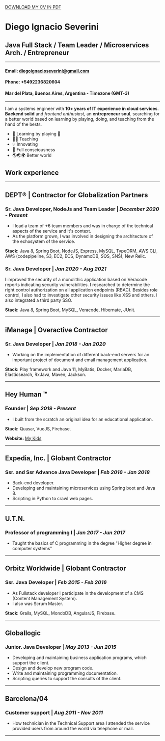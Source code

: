 [DOWNLOAD MY CV IN PDF](https://github.com//Hey-Human/DiegoSeverini-CV/raw/gh-pages/DIEGO-SEVERINI-CV.pdf)

# **Diego Ignacio Severini**

## **Java Full Stack / Team Leader / Microservices Arch. / Entrepreneur**
---

#### **Email: diegoignacioseverini@gmail.com**
#### **Phone: +5492236820604**
#### Mar del Plata, Buenos Aires, Argentina - Timezone (GMT-3)
---
I am a systems engineer with **10+ years of IT experience in cloud services**. 
**Backend solid** and *frontend enthusiast*, an **entrepreneur soul**, searching for a better world based on learning by playing, doing, and teaching from the hand of the bests.

* 📗 Learning by playing 🥳
* 👨‍🏫 Teaching
* 💡 Innovating 
* 🧘 Full consciousness 
* 🌎🌏🌍 Better world

## **Work experience**
---
## DEPT® | Contractor for Globalization Partners
### Sr. Java Developer, NodeJs and Team Leader | _December 2020 - Present_
* I lead a team of +6 team members and was in charge of the technical aspects of the service and it's context.
* As the platform grown, I was involved in designing the architecture of the echosystem of the service.

**Stack:** Java 8, Spring Boot, NodeJS, Express, MySQL, TypeORM, AWS CLI, AWS (codepipeline, S3, EC2, ECS, DynamoDB, SQS, SNS), New Relic.

### Sr. Java Developer | _Jan 2020 - Aug 2021_
I improved the security of a monolithic application based on Veracode reports indicating security vulnerabilities. 
I researched to determine the right control authorization on all application endpoints (RBAC). 
Besides role control, I also had to investigate other security issues like XSS and others. 
I also integrated a third party SSO.

**Stack:** Java 8, Spring Boot, MySQL, Veracode, Hibernate, JUnit.

---

## iManage | Overactive Contractor
### Sr. Java Developer | _Jan 2018 - Jan 2020_
- Working on the implementation of different back-end servers for an important project of document and email management application. 

**Stack:** Play framework and Java 11, MyBatis, Docker, MariaDB, Elasticsearch, RxJava, Maven, Jackson.

---

## Hey Human ™
### Founder | _Sep 2019 - Present_

- I built from the scratch an original idea for an educational application. 

**Stack:** Quasar, VueJS, Firebase.

**Website:** [My Kids](https://hey-human.github.io/tres-caras/)

---

## Expedia, Inc. | Globant Contractor
### Ssr. and Ssr Advance Java Developer | _Feb 2016 - Jan 2018_

- Back-end developer.
- Developing and maintaining microservices using Spring boot and Java 8. 
- Scripting in Python to crawl web pages.

---

## U.T.N.
### Professor of programming I | _Jan 2017 - Jun 2017_

- Taught the basics of C programming in the degree "Higher degree in computer systems"

---

## Orbitz Worldwide | Globant Contractor
### Ssr. Java Developer | _Feb 2015 - Feb 2016_

- As Fullstack developer I participate in the development of a CMS (Content Management System). 
- I also was Scrum Master.

**Stack:** Grails, MySQL, MondoDB, AngularJS, Firebase.

---

## Globallogic
### Junior. Java Developer | _May 2013 - Jun 2015_

- Developing and maintaining business application programs, which support the client. 
- Design and develop new program code. 
- Write and maintaining programming documentation. 
- Scripting queries to support the consults of the client.
 
---

## Barcelona/04
### Customer support | _Aug 2011 - Nov 2011_

- How technician in the Technical Support area I attended the service provided users from around the world via telephone or mail.

---
